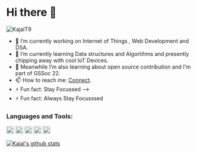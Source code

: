 # Hi there 👋

<img src="https://komarev.com/ghpvc/?username=KajalT9&label=Views&color=blue&style=plastic" alt="KajalT9" />


<!--
**KajalT9/KajalT9** is a ✨ _special_ ✨ repository because its `README.md` (this file) appears on your GitHub profile.
Here are some ideas to get you started:
-->
- 🔭 I’m currently working on Internet of Things , Web Development and DSA.
- 🌱 I’m currently learning Data structures and  Algortihms and presently chipping away with cool IoT Devices.
- 🌱 Meanwhile I’m also learning about open source contribution and I'm part of GSSoc 22.
- 📫 How to reach me: [Connect](https://www.linkedin.com/in/kajal-tiwari-41a4071a3/).
- ⚡ Fun fact: Stay Focussed
-->
- ⚡ Fun fact: Always Stay Focusssed
### Languages and Tools:

<code><img height="20" src="https://www.python.org/static/opengraph-icon-200x200.png"></code>
<code><img height="20" src="https://www.kenresearch.com/blog/wp-content/uploads/2017/06/IoT-Market.jpg"></code>
<code><img height="20" src="https://www.w3.org/html/logo/downloads/HTML5_Logo_512.png"></code>
<code><img height="20" src="https://upload.wikimedia.org/wikipedia/commons/thumb/d/d5/CSS3_logo_and_wordmark.svg/1200px-CSS3_logo_and_wordmark.svg.png"></code>
<code><ing height="20" src="https://tse3.mm.bing.net/th?id=OIP.iHC2PmBQjm29S04G5xGH3QHaD1&pid=Api&P=0&w=300&h=300"></code>
  <code><img height="20" src="https://tse3.mm.bing.net/th?id=OIP.pLhYiCy53D2-EbA6uBD-MAHaGU&pid=Api&P=0&w=184&h=158"></code>
 
 

[![Kajal's github stats](https://github-readme-stats.vercel.app/api?username=KajalT9)](https://github.com/KajalT9/github-readme-stats)
